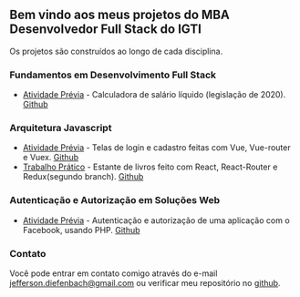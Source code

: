 ## Bem vindo aos meus projetos do MBA Desenvolvedor Full Stack do IGTI

Os projetos são construídos ao longo de cada disciplina.

### Fundamentos em Desenvolvimento Full Stack
- [Atividade Prévia](https://jdiefenbach83.github.io/MBA01-Atividade-Previa) - Calculadora de salário líquido (legislação de 2020). [Github](https://github.com/jdiefenbach83/MBA01-Atividade-Previa)

### Arquitetura Javascript
- [Atividade Prévia](https://jdiefenbach83.github.io/MBA05-Atividade-Previa) - Telas de login e cadastro feitas com Vue, Vue-router e Vuex. [Github](https://github.com/jdiefenbach83/MBA05-Atividade-Previa)
- [Trabalho Prático](https://jdiefenbach83.github.io/MBA05-Trabalho-Pratico) - Estante de livros feito com React, React-Router e Redux(segundo branch). [Github](https://github.com/jdiefenbach83/MBA05-Trabalho-Pratico)

### Autenticação e Autorização em Soluções Web
- [Atividade Prévia](https://jdiefenbach83.github.io/MBA06-Atividade-Previa) - Autenticação e autorização de uma aplicação com o Facebook, usando PHP. [Github](https://github.com/jdiefenbach83/MBA06-Atividade-Previa)

### Contato

Você pode entrar em contato comigo através do e-mail [jefferson.diefenbach@gmail.com](mailto:jefferson.diefenbach@gmail.com) ou verificar meu repositório no [github](https://github.com/jdiefenbach83).

